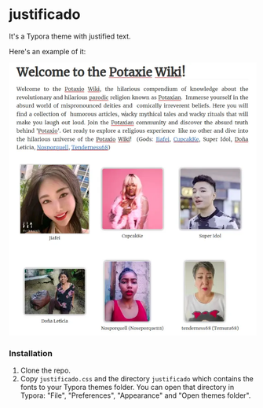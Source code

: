 # justificado
It's a Typora theme with justified text.

Here's an example of it:

![](example.webp)

### Installation

1. Clone the repo.
2. Copy `justificado.css` and the directory `justificado` which contains the fonts to your Typora themes folder. You can open that directory in Typora: "File", "Preferences", "Appearance" and "Open themes folder".
